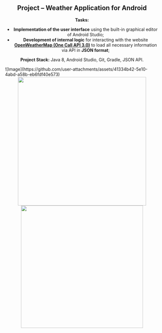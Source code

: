 <div id="header" align="center">
  <h2><strong>Project – Weather Application for Android</strong></h2>
</div>

<div align="center">
  <p><strong>Tasks:</strong></p>
  <ul>
    <li><strong>Implementation of the user interface</strong> using the built-in graphical editor of Android Studio;</li>
    <li><strong>Development of internal logic</strong> for interacting with the website <a href="https://openweathermap.org" target="_blank"><strong>OpenWeatherMap (One Call API 3.0)</strong></a> to load all necessary information via API in <strong>JSON format</strong>;</li>
  </ul>

  <p><strong>Project Stack:</strong> Java 8, Android Studio, Git, Gradle, JSON API.</p>
</div>
![Image](https://github.com/user-attachments/assets/41334b42-5e10-4abd-a58b-eb6fdf40e573)
<div align="center">
  <img src="https://github.com/user-attachments/assets/8b41b112-ef41-44e8-a233-89bcb50e04aa" width="420"/>
  <img src="https://github.com/user-attachments/assets/b22a79ed-643e-43ea-9116-7a3c10134f23" width="400"/>
</div>
